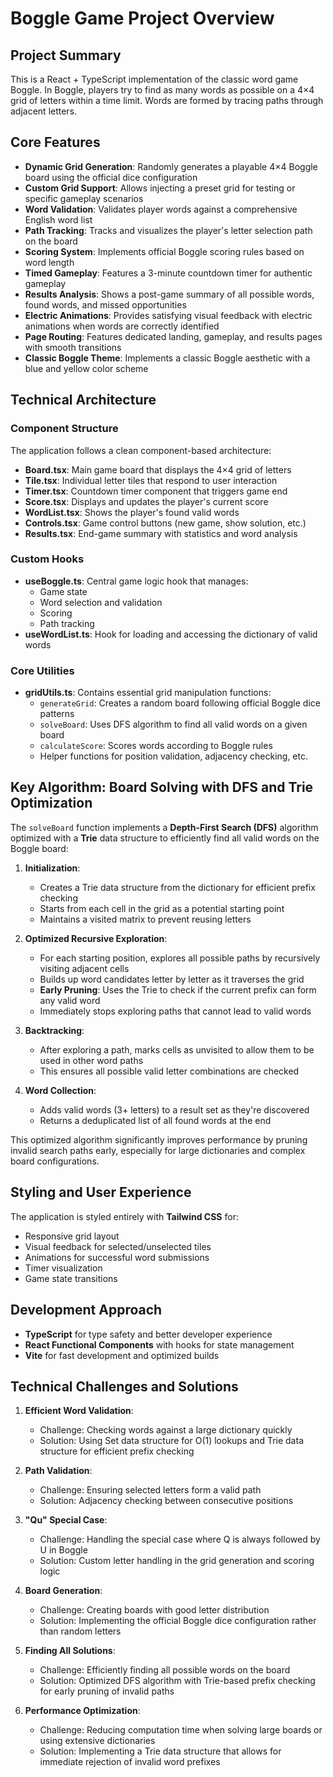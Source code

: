 # Boggle Game Project Overview

## Project Summary

This is a React + TypeScript implementation of the classic word game Boggle. In Boggle, players try to find as many words as possible on a 4×4 grid of letters within a time limit. Words are formed by tracing paths through adjacent letters.

## Core Features

- **Dynamic Grid Generation**: Randomly generates a playable 4×4 Boggle board using the official dice configuration
- **Custom Grid Support**: Allows injecting a preset grid for testing or specific gameplay scenarios
- **Word Validation**: Validates player words against a comprehensive English word list
- **Path Tracking**: Tracks and visualizes the player's letter selection path on the board
- **Scoring System**: Implements official Boggle scoring rules based on word length
- **Timed Gameplay**: Features a 3-minute countdown timer for authentic gameplay
- **Results Analysis**: Shows a post-game summary of all possible words, found words, and missed opportunities
- **Electric Animations**: Provides satisfying visual feedback with electric animations when words are correctly identified
- **Page Routing**: Features dedicated landing, gameplay, and results pages with smooth transitions
- **Classic Boggle Theme**: Implements a classic Boggle aesthetic with a blue and yellow color scheme

## Technical Architecture

### Component Structure

The application follows a clean component-based architecture:

- **Board.tsx**: Main game board that displays the 4×4 grid of letters
- **Tile.tsx**: Individual letter tiles that respond to user interaction
- **Timer.tsx**: Countdown timer component that triggers game end
- **Score.tsx**: Displays and updates the player's current score
- **WordList.tsx**: Shows the player's found valid words
- **Controls.tsx**: Game control buttons (new game, show solution, etc.)
- **Results.tsx**: End-game summary with statistics and word analysis

### Custom Hooks

- **useBoggle.ts**: Central game logic hook that manages:
  - Game state
  - Word selection and validation
  - Scoring
  - Path tracking
- **useWordList.ts**: Hook for loading and accessing the dictionary of valid words

### Core Utilities

- **gridUtils.ts**: Contains essential grid manipulation functions:
  - `generateGrid`: Creates a random board following official Boggle dice patterns
  - `solveBoard`: Uses DFS algorithm to find all valid words on a given board
  - `calculateScore`: Scores words according to Boggle rules
  - Helper functions for position validation, adjacency checking, etc.

## Key Algorithm: Board Solving with DFS and Trie Optimization

The `solveBoard` function implements a **Depth-First Search (DFS)** algorithm optimized with a **Trie** data structure to efficiently find all valid words on the Boggle board:

1. **Initialization**:

   - Creates a Trie data structure from the dictionary for efficient prefix checking
   - Starts from each cell in the grid as a potential starting point
   - Maintains a visited matrix to prevent reusing letters

2. **Optimized Recursive Exploration**:

   - For each starting position, explores all possible paths by recursively visiting adjacent cells
   - Builds up word candidates letter by letter as it traverses the grid
   - **Early Pruning**: Uses the Trie to check if the current prefix can form any valid word
   - Immediately stops exploring paths that cannot lead to valid words

3. **Backtracking**:

   - After exploring a path, marks cells as unvisited to allow them to be used in other word paths
   - This ensures all possible valid letter combinations are checked

4. **Word Collection**:
   - Adds valid words (3+ letters) to a result set as they're discovered
   - Returns a deduplicated list of all found words at the end

This optimized algorithm significantly improves performance by pruning invalid search paths early, especially for large dictionaries and complex board configurations.

## Styling and User Experience

The application is styled entirely with **Tailwind CSS** for:

- Responsive grid layout
- Visual feedback for selected/unselected tiles
- Animations for successful word submissions
- Timer visualization
- Game state transitions

## Development Approach

- **TypeScript** for type safety and better developer experience
- **React Functional Components** with hooks for state management
- **Vite** for fast development and optimized builds

## Technical Challenges and Solutions

1. **Efficient Word Validation**:

   - Challenge: Checking words against a large dictionary quickly
   - Solution: Using Set data structure for O(1) lookups and Trie data structure for efficient prefix checking

2. **Path Validation**:

   - Challenge: Ensuring selected letters form a valid path
   - Solution: Adjacency checking between consecutive positions

3. **"Qu" Special Case**:

   - Challenge: Handling the special case where Q is always followed by U in Boggle
   - Solution: Custom letter handling in the grid generation and scoring logic

4. **Board Generation**:

   - Challenge: Creating boards with good letter distribution
   - Solution: Implementing the official Boggle dice configuration rather than random letters

5. **Finding All Solutions**:

   - Challenge: Efficiently finding all possible words on the board
   - Solution: Optimized DFS algorithm with Trie-based prefix checking for early pruning of invalid paths

6. **Performance Optimization**:
   - Challenge: Reducing computation time when solving large boards or using extensive dictionaries
   - Solution: Implementing a Trie data structure that allows for immediate rejection of invalid word prefixes
